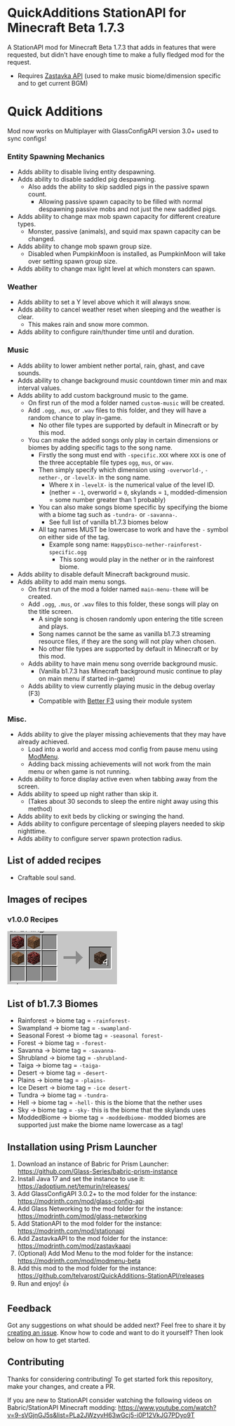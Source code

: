 # QuickAdditions StationAPI for Minecraft Beta 1.7.3

A StationAPI mod for Minecraft Beta 1.7.3 that adds in features that were requested, but didn't have enough time to make a fully fledged mod for the request.
- Requires [Zastavka API](https://modrinth.com/mod/zastavkaapi) (used to make music biome/dimension specific and to get current BGM)

# Quick Additions
Mod now works on Multiplayer with GlassConfigAPI version 3.0+ used to sync configs!

### Entity Spawning Mechanics
* Adds ability to disable living entity despawning.
* Adds ability to disable saddled pig despawning.
  * Also adds the ability to skip saddled pigs in the passive spawn count.
    * Allowing passive spawn capacity to be filled with normal despawning passive mobs and not just the new saddled pigs.
* Adds ability to change max mob spawn capacity for different creature types.
  * Monster, passive (animals), and squid max spawn capacity can be changed.
* Adds ability to change mob spawn group size.
  * Disabled when PumpkinMoon is installed, as PumpkinMoon will take over setting spawn group size.
* Adds ability to change max light level at which monsters can spawn.

### Weather
* Adds ability to set a Y level above which it will always snow.
* Adds ability to cancel weather reset when sleeping and the weather is clear.
  * This makes rain and snow more common.
* Adds ability to configure rain/thunder time until and duration.

### Music
* Adds ability to lower ambient nether portal, rain, ghast, and cave sounds.
* Adds ability to change background music countdown timer min and max interval values.
* Adds ability to add custom background music to the game.
  * On first run of the mod a folder named `custom-music` will be created.
  * Add `.ogg`, `.mus`, or `.wav` files to this folder, and they will have a random chance to play in-game.
    * No other file types are supported by default in Minecraft or by this mod.
  * You can make the added songs only play in certain dimensions or biomes by adding specific tags to the song name.
    * Firstly the song must end with `-specific.XXX` where `XXX` is one of the three acceptable file types `ogg`, `mus`, or `wav`.
    * Then simply specify which dimension using `-overworld-`, `-nether-`, or `-levelX-` in the song name.
      * Where `X` in `-levelX-` is the numerical value of the level ID.
      * (nether = `-1`, overworld = `0`, skylands = `1`, modded-dimension = some number greater than 1 probably)
    * You can also make songs biome specific by specifying the biome with a biome tag such as `-tundra-` or `-savanna-`.
      * See full list of vanilla b1.7.3 biomes below
    * All tag names MUST be lowercase to work and have the `-` symbol on either side of the tag.
      * Example song name: `HappyDisco-nether-rainforest-specific.ogg`
        * This song would play in the nether or in the rainforest biome.
* Adds ability to disable default Minecraft background music.
* Adds ability to add main menu songs.
  * On first run of the mod a folder named `main-menu-theme` will be created.
  * Add `.ogg`, `.mus`, or `.wav` files to this folder, these songs will play on the title screen.
    * A single song is chosen randomly upon entering the title screen and plays.
    * Song names cannot be the same as vanilla b1.7.3 streaming resource files, if they are the song will not play when chosen.
    * No other file types are supported by default in Minecraft or by this mod.
  * Adds ability to have main menu song override background music.
    * (Vanilla b1.7.3 has Minecraft background music continue to play on main menu if started in-game)
  * Adds ability to view currently playing music in the debug overlay (F3)
    * Compatible with [Better F3](https://modrinth.com/mod/betterf3-stationapi) using their module system

### Misc.
* Adds ability to give the player missing achievements that they may have already achieved.
  * Load into a world and access mod config from pause menu using [ModMenu](https://modrinth.com/mod/modmenu-beta).
  * Adding back missing achievements will not work from the main menu or when game is not running.
* Adds ability to force display active even when tabbing away from the screen.
* Adds ability to speed up night rather than skip it.
  * (Takes about 30 seconds to sleep the entire night away using this method)
* Adds ability to exit beds by clicking or swinging the hand.
* Adds ability to configure percentage of sleeping players needed to skip nighttime.
* Adds ability to configure server spawn protection radius.

## List of added recipes

* Craftable soul sand.

## Images of recipes

### v1.0.0 Recipes
![soul_sand craft recipe](https://github.com/telvarost/QuickAdditions-StationAPI/blob/main/images/SoulSandRecipe.PNG)

## List of b1.7.3 Biomes

* Rainforest -> biome tag = `-rainforest-`
* Swampland -> biome tag = `-swampland-`
* Seasonal Forest -> biome tag = `-seasonal forest-`
* Forest -> biome tag = `-forest-`
* Savanna -> biome tag = `-savanna-`
* Shrubland -> biome tag = `-shrubland-`
* Taiga -> biome tag = `-taiga-`
* Desert -> biome tag = `-desert-`
* Plains -> biome tag = `-plains-`
* Ice Desert -> biome tag = `-ice desert-`
* Tundra -> biome tag = `-tundra-`
* Hell -> biome tag = `-hell-` this is the biome that the nether uses
* Sky -> biome tag = `-sky-` this is the biome that the skylands uses
* ModdedBiome -> biome tag = `-moddedbiome-` modded biomes are supported just make the biome name lowercase as a tag!

## Installation using Prism Launcher

1. Download an instance of Babric for Prism Launcher: https://github.com/Glass-Series/babric-prism-instance
2. Install Java 17 and set the instance to use it: https://adoptium.net/temurin/releases/
3. Add GlassConfigAPI 3.0.2+ to the mod folder for the instance: https://modrinth.com/mod/glass-config-api
4. Add Glass Networking to the mod folder for the instance: https://modrinth.com/mod/glass-networking
5. Add StationAPI to the mod folder for the instance: https://modrinth.com/mod/stationapi
6. Add ZastavkaAPI to the mod folder for the instance: https://modrinth.com/mod/zastavkaapi
7. (Optional) Add Mod Menu to the mod folder for the instance: https://modrinth.com/mod/modmenu-beta
8. Add this mod to the mod folder for the instance: https://github.com/telvarost/QuickAdditions-StationAPI/releases
9. Run and enjoy! 👍

## Feedback

Got any suggestions on what should be added next? Feel free to share it by [creating an issue](https://github.com/telvarost/QuickAdditions-StationAPI/issues/new). Know how to code and want to do it yourself? Then look below on how to get started.

## Contributing

Thanks for considering contributing! To get started fork this repository, make your changes, and create a PR. 

If you are new to StationAPI consider watching the following videos on Babric/StationAPI Minecraft modding: https://www.youtube.com/watch?v=9-sVGjnGJ5s&list=PLa2JWzyvH63wGcj5-i0P12VkJG7PDyo9T
